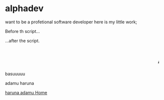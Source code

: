 # alphadev
want to be a profetional software developer 
here is my little work;
<DOCTYPE html>
<html>
<head> <title>my first web page</title>
 <link rel="stylesheet" href="style.css"> 
</head>
<body>
    <p>Before th script...</p>
    <script> alert( 'Hello, World!' ); </script>
<p>...after the script.</p>

<h1><marquee> Alpha Developers Bootcamp Gombe State. </marquee></h1>
basuuuuu
<p> adamu haruna </p>
<a href>haruna adamu </a>
<a href="">Home</a>
</body>
</html>
